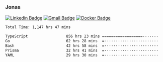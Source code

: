 ### Jonas
[![Linkedin Badge](https://img.shields.io/badge/-Jonas%20Neto-9933F7?style=flat-square&logo=Linkedin&logoColor=white&link=https://www.linkedin.com/in/jonas-nogueira-neto/)](https://www.linkedin.com/in/jonas-nogueira-neto/)
[![Gmail Badge](https://img.shields.io/badge/-nogueiraneto.jonas@gmail.com-9933F7?style=flat-square&logo=Gmail&logoColor=white&link=mailto:nogueiraneto.jonas@gmail.com)](mailto:nogueiraneto.jonas@gmail.com)
[![Docker Badge](https://img.shields.io/badge/-DockerHub-9933F7?style=flat-square&logo=Docker&logoColor=white&link=https://hub.docker.com/u/jonasssneto)](https://hub.docker.com/u/jonasssneto)


<!--START_SECTION:waka-->

```txt
Total Time: 1,147 hrs 47 mins

TypeScript                 856 hrs 23 mins ==================·······   73.89 %
Go                         62 hrs 28 mins  =························   05.39 %
Bash                       42 hrs 58 mins  =························   03.71 %
Prisma                     32 hrs 41 mins  =························   02.82 %
YAML                       29 hrs 30 mins  =························   02.55 %
```

<!--END_SECTION:waka-->
###
